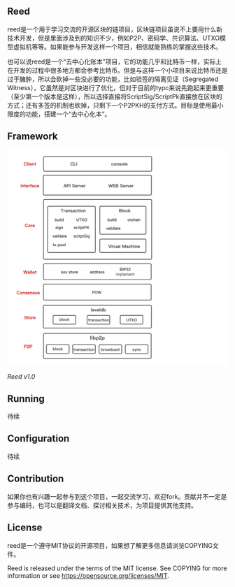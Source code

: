 ## Reed
reed是一个用于学习交流的开源区块的链项目，区块链项目虽说不上要用什么新技术开发，但是里面涉及到的知识不少，例如P2P、密码学、共识算法、UTXO模型虚拟机等等。如果能参与开发这样一个项目，相信就能熟练的掌握这些技术。

也可以说reed是一个“去中心化账本”项目，它的功能几乎和比特币一样，实际上在开发的过程中很多地方都会参考比特币。但是与这样一个小项目来说比特币还是过于臃肿，所以会砍掉一些没必要的功能，比如验签的隔离见证（Segregated Witness），它虽然是对区块进行了优化，但对于目前的typc来说先跑起来更重要（至少第一个版本是这样），所以选择直接将ScriptSig/ScriptPk直接放在区块的方式；还有多签的机制也砍掉，只剩下一个P2PKH的支付方式。目标是使用最小限度的功能，搭建一个“去中心化本”。

## Framework
![reed framework](doc/framework.jpg)

*Reed v1.0*

## Running
待续

## Configuration
待续


## Contribution
如果你也有兴趣一起参与到这个项目，一起交流学习，欢迎fork。贡献并不一定是参与编码，也可以是翻译文档、探讨相关技术，为项目提供其他支持。

## License
reed是一个遵守MIT协议的开源项目，如果想了解更多信息请浏览COPYING文件。

Reed is released under the terms of the MIT license. See COPYING for more information or see https://opensource.org/licenses/MIT.
